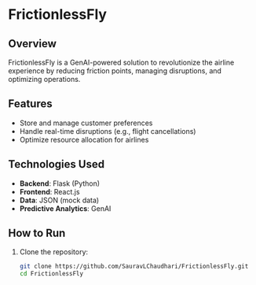 # FrictionlessFly

## Overview
FrictionlessFly is a GenAI-powered solution to revolutionize the airline experience by reducing friction points, managing disruptions, and optimizing operations.

## Features
- Store and manage customer preferences
- Handle real-time disruptions (e.g., flight cancellations)
- Optimize resource allocation for airlines

## Technologies Used
- **Backend**: Flask (Python)
- **Frontend**: React.js
- **Data**: JSON (mock data)
- **Predictive Analytics**: GenAI

## How to Run
1. Clone the repository:
   ```bash
   git clone https://github.com/SauravLChaudhari/FrictionlessFly.git
   cd FrictionlessFly
